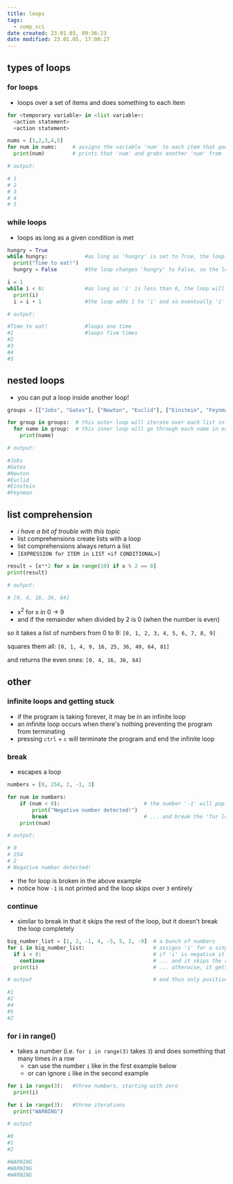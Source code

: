 ```yaml
---
title: loops
tags:
  - comp_sci
date created: 23.01.03, 09:36:23
date modified: 23.01.05, 17:00:27
---
```


## types of loops

### for loops

- loops over a set of items and does something to each item

```python
for <temporary variable> in <list variable>:
  <action statement>
  <action statement>

nums = [1,2,3,4,5]
for num in nums:     # assigns the variable 'num' to each item that goes into this 'for loop'
  print(num)         # prints that 'num' and grabs another 'num' from 'nums'

# output:

# 1
# 2
# 3
# 4
# 5
```

### while loops

- loops as long as a given condition is met

```python
hungry = True
while hungry:            #as long as 'hungry' is set to True, the loop will run
  print("Time to eat!")
  hungry = False         #the loop changes 'hungry' to False, so the loop will end after only one go around

i = 1
while i < 6:             #as long as 'i' is less than 6, the loop will continue to run
  print(i)
  i = i + 1              #the loop adds 1 to 'i' and so eventually 'i' will equal 6, ending the loop

# output:

#Time to eat!            #loops one time
#1                       #loops five times
#2
#3
#4
#5
```

## nested loops

- you can put a loop inside another loop!

```python
groups = [["Jobs", "Gates"], ["Newton", "Euclid"], ["Einstein", "Feynman"]]

for group in groups:  # this outer loop will iterate over each list in the groups list
  for name in group:  # this inner loop will go through each name in each list
    print(name)

# output:

#Jobs
#Gates   
#Newton  
#Euclid  
#Einstein
#Feynman
```

## list comprehension

- *i have a bit of trouble with this topic*
- list comprehensions create lists with a loop
- list comprehensions always return a list
- `[EXPRESSION for ITEM in LIST <if CONDITIONAL>]`

```python
result = [x**2 for x in range(10) if x % 2 == 0]
print(result)

# output:

# [0, 4, 16, 36, 64]
```

- x$^2$ for x in 0 -> 9
- and if the remainder when divided by 2 is 0 (when the number is even)

so it takes a list of numbers from 0 to 9: `[0, 1, 2, 3, 4, 5, 6, 7, 8, 9]`

squares them all: `[0, 1, 4, 9, 16, 25, 36, 49, 64, 81]`

and returns the even ones: `[0, 4, 16, 36, 64]`

## other

### infinite loops and getting stuck

- if the program is taking forever, it may be in an infinite loop
- an infinite loop occurs when there's nothing preventing the program from terminating
- pressing `ctrl` + `c` will terminate the program and end the infinite loop

### break

- escapes a loop

```python
numbers = [0, 254, 2, -1, 3]

for num in numbers:
	if (num < 0):                           # the number '-1' will pop into this 'if-statement' ...
		print("Negative number detected!")
		break                               # ... and break the 'for loop' here
	print(num)

# output:

# 0
# 254
# 2
# Negative number detected!
```

- the for loop is broken in the above example
- notice how `-1` is not printed and the loop skips over `3` entirely

### continue

- similar to break in that it skips the rest of the loop, but it doesn't break the loop completely

```python
big_number_list = [1, 2, -1, 4, -5, 5, 2, -9]  # a bunch of numbers
for i in big_number_list:                      # assigns 'i' for a single number in list
  if i < 0:                                    # if 'i' is negative it goes into this 'if-statement' ...
    continue                                   # ... and it skips the rest of the 'for loop' ...
  print(i)                                     # ... otherwise, it gets printed

# output                                       # and thus only positive (and zero) numbers get printed!

#1
#2
#4
#5
#2
```

### for i in range()

- takes a number (i.e. `for i in range(3)` takes `3`) and does something that many times in a row
	- can use the number `i` like in the first example below
	- or can ignore `i` like in the second example

```python
for i in range(3):   #three numbers, starting with zero
  print(i)

for i in range(3):   #three iterations
  print("WARNING")

# output

#0
#1
#2

#WARNING
#WARNING
#WARNING
```
